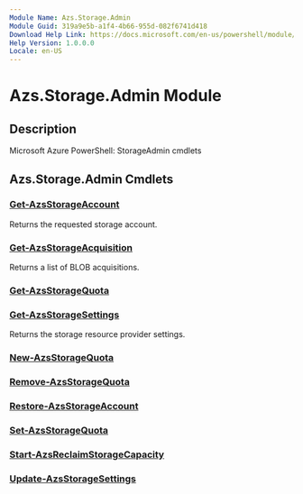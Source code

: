 ```yaml
---
Module Name: Azs.Storage.Admin
Module Guid: 319a9e5b-a1f4-4b66-955d-082f6741d418
Download Help Link: https://docs.microsoft.com/en-us/powershell/module/azs.storage.admin
Help Version: 1.0.0.0
Locale: en-US
---
```


# Azs.Storage.Admin Module
## Description
Microsoft Azure PowerShell: StorageAdmin cmdlets

## Azs.Storage.Admin Cmdlets
### [Get-AzsStorageAccount](Get-AzsStorageAccount.md)
Returns the requested storage account.

### [Get-AzsStorageAcquisition](Get-AzsStorageAcquisition.md)
Returns a list of BLOB acquisitions.

### [Get-AzsStorageQuota](Get-AzsStorageQuota.md)


### [Get-AzsStorageSettings](Get-AzsStorageSettings.md)
Returns the storage resource provider settings.

### [New-AzsStorageQuota](New-AzsStorageQuota.md)


### [Remove-AzsStorageQuota](Remove-AzsStorageQuota.md)


### [Restore-AzsStorageAccount](Restore-AzsStorageAccount.md)


### [Set-AzsStorageQuota](Set-AzsStorageQuota.md)


### [Start-AzsReclaimStorageCapacity](Start-AzsReclaimStorageCapacity.md)


### [Update-AzsStorageSettings](Update-AzsStorageSettings.md)


